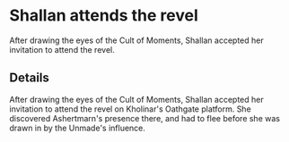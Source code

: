 # Shallan attends the revel
After drawing the eyes of the Cult of Moments, Shallan accepted her invitation to attend the revel.

## Details
After drawing the eyes of the Cult of Moments, Shallan accepted her invitation to attend the revel on Kholinar's Oathgate platform. She discovered Ashertmarn's presence there, and had to flee before she was drawn in by the Unmade's influence.
